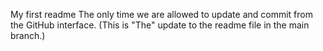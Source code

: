 My first readme
The only time we are allowed to update and commit from the GitHub interface. (This is "The" update to the readme file in the main branch.)
